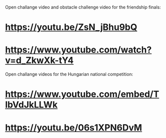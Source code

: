 Open challange video and obstacle challenge video for the friendship finals:

# https://youtu.be/ZsN_jBhu9bQ

# https://www.youtube.com/watch?v=d_ZkwXk-tY4



Open challange videos for the Hungarian national competition:

# https://www.youtube.com/embed/TlbVdJkLLWk

# https://youtu.be/06s1XPN6DvM



